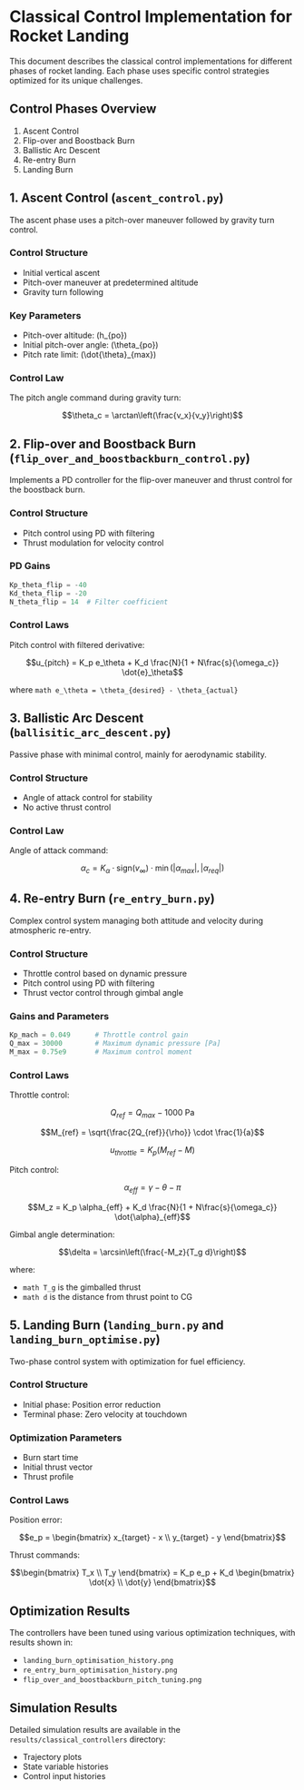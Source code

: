 # Classical Control Implementation for Rocket Landing

This document describes the classical control implementations for different phases of rocket landing. Each phase uses specific control strategies optimized for its unique challenges.

## Control Phases Overview

1. Ascent Control
2. Flip-over and Boostback Burn
3. Ballistic Arc Descent
4. Re-entry Burn
5. Landing Burn

## 1. Ascent Control (`ascent_control.py`)

The ascent phase uses a pitch-over maneuver followed by gravity turn control.

### Control Structure
- Initial vertical ascent
- Pitch-over maneuver at predetermined altitude
- Gravity turn following

### Key Parameters
- Pitch-over altitude: \(h_{po}\)
- Initial pitch-over angle: \(\theta_{po}\)
- Pitch rate limit: \(\dot{\theta}_{max}\)

### Control Law
The pitch angle command during gravity turn:
```math
\theta_c = \arctan\left(\frac{v_x}{v_y}\right)
```

## 2. Flip-over and Boostback Burn (`flip_over_and_boostbackburn_control.py`)

Implements a PD controller for the flip-over maneuver and thrust control for the boostback burn.

### Control Structure
- Pitch control using PD with filtering
- Thrust modulation for velocity control

### PD Gains
```python
Kp_theta_flip = -40
Kd_theta_flip = -20
N_theta_flip = 14  # Filter coefficient
```

### Control Laws
Pitch control with filtered derivative:
```math
u_{pitch} = K_p e_\theta + K_d \frac{N}{1 + N\frac{s}{\omega_c}} \dot{e}_\theta
```
where ```math e_\theta = \theta_{desired} - \theta_{actual}```

## 3. Ballistic Arc Descent (`ballisitic_arc_descent.py`)

Passive phase with minimal control, mainly for aerodynamic stability.

### Control Structure
- Angle of attack control for stability
- No active thrust control

### Control Law
Angle of attack command:
```math
\alpha_c = K_\alpha \cdot \text{sign}(v_\infty) \cdot \min(|\alpha_{max}|, |\alpha_{req}|)
```

## 4. Re-entry Burn (`re_entry_burn.py`)

Complex control system managing both attitude and velocity during atmospheric re-entry.

### Control Structure
- Throttle control based on dynamic pressure
- Pitch control using PD with filtering
- Thrust vector control through gimbal angle

### Gains and Parameters
```python
Kp_mach = 0.049      # Throttle control gain
Q_max = 30000        # Maximum dynamic pressure [Pa]
M_max = 0.75e9       # Maximum control moment
```

### Control Laws

Throttle control:
```math
Q_{ref} = Q_{max} - 1000 \text{ Pa}
```
```math
M_{ref} = \sqrt{\frac{2Q_{ref}}{\rho}} \cdot \frac{1}{a}
```
```math
u_{throttle} = K_p(M_{ref} - M)
```

Pitch control:
```math
\alpha_{eff} = \gamma - \theta - \pi
```
```math
M_z = K_p \alpha_{eff} + K_d \frac{N}{1 + N\frac{s}{\omega_c}} \dot{\alpha}_{eff}
```

Gimbal angle determination:
```math
\delta = \arcsin\left(\frac{-M_z}{T_g d}\right)
```
where:
- ```math T_g``` is the gimballed thrust
- ```math d``` is the distance from thrust point to CG

## 5. Landing Burn (`landing_burn.py` and `landing_burn_optimise.py`)

Two-phase control system with optimization for fuel efficiency.

### Control Structure
- Initial phase: Position error reduction
- Terminal phase: Zero velocity at touchdown

### Optimization Parameters
- Burn start time
- Initial thrust vector
- Thrust profile

### Control Laws
Position error:
```math
e_p = \begin{bmatrix} x_{target} - x \\ y_{target} - y \end{bmatrix}
```

Thrust commands:
```math
\begin{bmatrix} T_x \\ T_y \end{bmatrix} = K_p e_p + K_d \begin{bmatrix} \dot{x} \\ \dot{y} \end{bmatrix}
```

## Optimization Results

The controllers have been tuned using various optimization techniques, with results shown in:
- `landing_burn_optimisation_history.png`
- `re_entry_burn_optimisation_history.png`
- `flip_over_and_boostbackburn_pitch_tuning.png`

## Simulation Results

Detailed simulation results are available in the `results/classical_controllers` directory:
- Trajectory plots
- State variable histories
- Control input histories